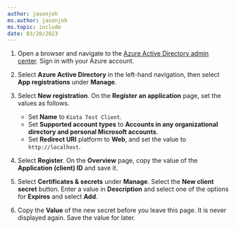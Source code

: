 ```yaml
---
author: jasonjoh
ms.author: jasonjoh
ms.topic: include
date: 03/20/2023
---
```


<!-- markdownlint-disable MD041 -->

1. Open a browser and navigate to the [Azure Active Directory admin center](https://aad.portal.azure.com). Sign in with your Azure account.
1. Select **Azure Active Directory** in the left-hand navigation, then select **App registrations** under **Manage**.
1. Select **New registration**. On the **Register an application** page, set the values as follows.

    - Set **Name** to `Kiota Test Client`.
    - Set **Supported account types** to **Accounts in any organizational directory and personal Microsoft accounts**.
    - Set **Redirect URI** platform to **Web**, and set the value to `http://localhost`.

1. Select **Register**. On the **Overview** page, copy the value of the **Application (client) ID** and save it.
1. Select **Certificates & secrets** under **Manage**. Select the **New client secret** button. Enter a value in **Description** and select one of the options for **Expires** and select **Add**.
1. Copy the **Value** of the new secret before you leave this page. It is never displayed again. Save the value for later.
